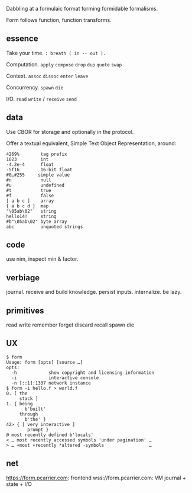 Dabbling at a formulaic format forming formidable formalisms.

Form follows function, function transforms.

## essence

Take your time. `: breath ( in -- out ).`

Computation. `apply` `compose` `drop` `dup` `quote` `swap`

Context. `assoc` `dissoc` `enter` `leave`

Concurrency. `spawn` `die`

I/O. `read` `write` / `receive` `send`

## data

Use CBOR for storage and optionally in the protocol.

Offer a textual equivalent, Simple Text Object Representation, around:

```
4269%        tag prefix
1023         int
-4.2e-4      float
-5f16        16-bit float
#0…#255     simple value
#n           null
#u           undefined
#t           true
#f           false
[ a b c ]    array
{ a b c d }  map
"\05ab\02"   string
hello14!     string
#b"\05ab\02" byte array
abc          unquoted strings
```

## code

use nim, inspect min & factor.

## verbiage

journal.
receive and build knowledge.
persist inputs.
internalize.
be lazy.

## primitives

read
write
remember
forget
discard
recall
spawn
die

## UX

```
$ form
Usage: form [opts] [source …]
opts:
  -h            show copyright and licensing information
  -i            interactive console
  -n [::1]:1337 network instance
$ form -i hello.f > world.f
0. [ the
     stack ]
1. { being
       b'built'
     through
       b'the' }
42> { [ very interactive ]
        prompt }
@ most recently defined b'locals'
< … most recently accessed symbols 'under pagination' …
> … +most +recently *altered -symbols                 …
```

## net

https://form.pcarrier.com: frontend
wss://form.pcarrier.com: VM journal + state + I/O